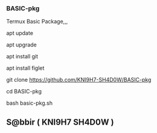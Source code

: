  
### BASIC-pkg
Termux Basic Package,,,

apt update

apt upgrade

apt install git

apt install figlet

git clone https://github.com/KNI9H7-SH4D0W/BASIC-pkg

cd BASIC-pkg

bash basic-pkg.sh

## S@bbir ( KNI9H7 SH4D0W )

